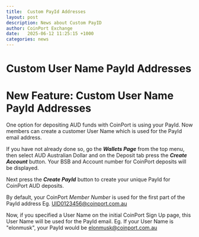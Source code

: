 ```yaml
---
title:  Custom PayId Addresses 
layout: post
description: News about Custom PayID
author: CoinPort Exchange
date:   2025-06-12 11:25:15 +1000
categories: news
---
```


# Custom User Name PayId Addresses

# New Feature: Custom User Name PayId Addresses

One option for depositing AUD funds with CoinPort is using your PayId. Now members can create a customer User Name which is used for the PayId email address.

If you have not already done so, go the _**Wallets Page**_ from the top menu, then select AUD Australian Dollar and on the Deposit tab press the _**Create Account**_ button. Your BSB and Account number for CoinPort deposits will be displayed.

Next press the _**Create PayId**_ button to create your unique PayId for CoinPort AUD deposits.

By default, your CoinPort _Member Number_ is used for the first part of the PayId address Eg. UID0123456@coinport.com.au

Now, if you specified a User Name on the initial CoinPort Sign Up page, this User Name will be used for the PayId email. Eg. If your User Name is "elonmusk", your PayId would be elonmusk@coinport.com.au